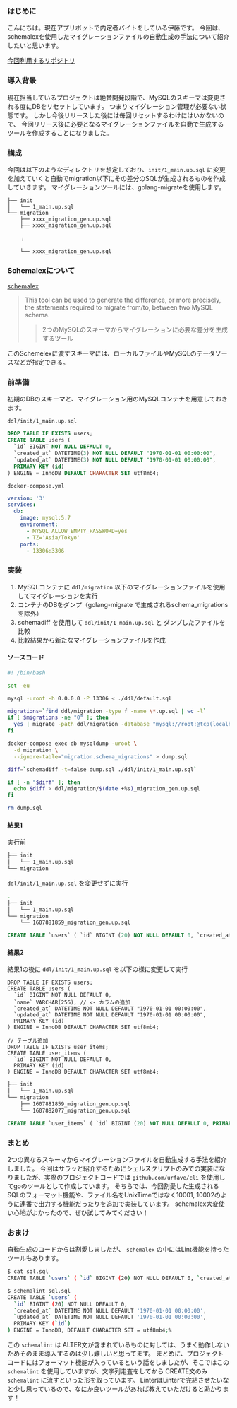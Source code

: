 ### はじめに

こんにちは。現在アプリボットで内定者バイトをしている伊藤です。
今回は、schemalexを使用したマイグレーションファイルの自動生成の手法について紹介したいと思います。

[今回利用するリポジトリ](https://github.com/naoto67/schemalex.git)

### 導入背景

現在担当しているプロジェクトは絶賛開発段階で、MySQLのスキーマは変更される度にDBをリセットしています。
つまりマイグレーション管理が必要ない状態です。
しかし今後リリースした後には毎回リセットするわけにはいかないので、
今回リリース後に必要となるマイグレーションファイルを自動で生成するツールを作成することになりました。

### 構成

今回は以下のようなディレクトリを想定しており、`init/1_main.up.sql` に変更を加えていくと自動でmigration以下にその差分のSQLが生成されるものを作成していきます。
マイグレーションツールには、golang-migrateを使用します。

```
├── init
│   └── 1_main.up.sql
└── migration
    ├── xxxx_migration_gen.up.sql
    ├── xxxx_migration_gen.up.sql

    ︙

    └── xxxx_migration_gen.up.sql
```

### Schemalexについて

[schemalex](https://github.com/schemalex/schemalex)

> This tool can be used to generate the difference, or more precisely, the statements required to migrate from/to, between two MySQL schema.
>> 2つのMySQLのスキーマからマイグレーションに必要な差分を生成するツール

このSchemelexに渡すスキーマには、ローカルファイルやMySQLのデータソースなどが指定できる。

### 前準備

初期のDBのスキーマと、マイグレーション用のMySQLコンテナを用意しておきます。

`ddl/init/1_main.up.sql`

```sql
DROP TABLE IF EXISTS users;
CREATE TABLE users (
  `id` BIGINT NOT NULL DEFAULT 0,
  `created_at` DATETIME(3) NOT NULL DEFAULT "1970-01-01 00:00:00",
  `updated_at` DATETIME(3) NOT NULL DEFAULT "1970-01-01 00:00:00",
  PRIMARY KEY (id)
) ENGINE = InnoDB DEFAULT CHARACTER SET utf8mb4;
```

`docker-compose.yml`

```yml
version: '3'
services:
  db:
    image: mysql:5.7
    environment:
      - MYSQL_ALLOW_EMPTY_PASSWORD=yes
      - TZ='Asia/Tokyo'
    ports:
      - 13306:3306
```

### 実装

1. MySQLコンテナに `ddl/migration` 以下のマイグレーションファイルを使用してマイグレーションを実行
2. コンテナのDBをダンプ（golang-migrate で生成されるschema_migrationsを除外）
3. schemadiff を使用して `ddl/init/1_main.up.sql` と ダンプしたファイルを比較
4. 比較結果から新たなマイグレーションファイルを作成

#### ソースコード

```bash
#! /bin/bash

set -eu

mysql -uroot -h 0.0.0.0 -P 13306 < ./ddl/default.sql

migrations=`find ddl/migration -type f -name \*.up.sql | wc -l`
if [ $migrations -ne "0" ]; then
  yes | migrate -path ddl/migration -database "mysql://root:@tcp(localhost:13306)/migration" up
fi

docker-compose exec db mysqldump -uroot \
  -d migration \
  --ignore-table="migration.schema_migrations" > dump.sql

diff=`schemadiff -t=false dump.sql ./ddl/init/1_main.up.sql`

if [ -n "$diff" ]; then
  echo $diff > ddl/migration/$(date +%s)_migration_gen.up.sql
fi

rm dump.sql
```

#### 結果1

実行前

```bash
├── init
│   └── 1_main.up.sql
└── migration
```

`ddl/init/1_main.up.sql` を変更せずに実行

```bash
.
├── init
│   └── 1_main.up.sql
└── migration
    └── 1607881859_migration_gen.up.sql
```

```1607881859_migration_gen.up.sql
CREATE TABLE `users` ( `id` BIGINT (20) NOT NULL DEFAULT 0, `created_at` DATETIME NOT NULL DEFAULT '1970-01-01 00:00:00', `updated_at` DATETIME NOT NULL DEFAULT '1970-01-01 00:00:00', PRIMARY KEY (`id`) ) ENGINE = InnoDB, DEFAULT CHARACTER SET = utf8mb4;
```

#### 結果2

結果1の後に `ddl/init/1_main.up.sql` を以下の様に変更して実行

```ssql
DROP TABLE IF EXISTS users;
CREATE TABLE users (
  `id` BIGINT NOT NULL DEFAULT 0,
  `name` VARCHAR(256), // <- カラムの追加
  `created_at` DATETIME NOT NULL DEFAULT "1970-01-01 00:00:00",
  `updated_at` DATETIME NOT NULL DEFAULT "1970-01-01 00:00:00",
  PRIMARY KEY (id)
) ENGINE = InnoDB DEFAULT CHARACTER SET utf8mb4;

// テーブル追加
DROP TABLE IF EXISTS user_items;
CREATE TABLE user_items (
  `id` BIGINT NOT NULL DEFAULT 0,
  PRIMARY KEY (id)
) ENGINE = InnoDB DEFAULT CHARACTER SET utf8mb4;
```


```bash
├── init
│   └── 1_main.up.sql
└── migration
    ├── 1607881859_migration_gen.up.sql
    └── 1607882077_migration_gen.up.sql
```

```1607882077_migration_gen.up.sql
CREATE TABLE `user_items` ( `id` BIGINT (20) NOT NULL DEFAULT 0, PRIMARY KEY (`id`) ) ENGINE = InnoDB, DEFAULT CHARACTER SET = utf8mb4; ALTER TABLE `users` ADD COLUMN `name` VARCHAR (256) DEFAULT NULL AFTER `id`;
```

### まとめ

2つの異なるスキーマからマイグレーションファイルを自動生成する手法を紹介しました。
今回はサラッと紹介するためにシェルスクリプトのみでの実装になりましたが、実際のプロジェクトコードでは `github.com/urfave/cli` を使用してgoのツールとして作成しています。
そちらでは、今回割愛した生成されるSQLのフォーマット機能や、ファイル名をUnixTimeではなく10001, 10002のように連番で出力する機能だったりを追加で実装しています。
schemalex大変使い心地がよかったので、ぜひ試してみてください！

### おまけ

自動生成のコードからは割愛しましたが、 `schemalex` の中にはLint機能を持ったツールもあります。

```bash
$ cat sql.sql
CREATE TABLE `users` ( `id` BIGINT (20) NOT NULL DEFAULT 0, `created_at` DATETIME NOT NULL DEFAULT '1970-01-01 00:00:00', `updated_at` DATETIME NOT NULL DEFAULT '1970-01-01 00:00:00', PRIMARY KEY (`id`) ) ENGINE = InnoDB, DEFAULT CHARACTER SET = utf8mb4;

$ schemalint sql.sql
CREATE TABLE `users` (
  `id` BIGINT (20) NOT NULL DEFAULT 0,
  `created_at` DATETIME NOT NULL DEFAULT '1970-01-01 00:00:00',
  `updated_at` DATETIME NOT NULL DEFAULT '1970-01-01 00:00:00',
  PRIMARY KEY (`id`)
) ENGINE = InnoDB, DEFAULT CHARACTER SET = utf8mb4;%
```

この `schemalint` は ALTER文が含まれているものに対しては、うまく動作しないためそのまま導入するのは少し難しいと思ってます。
まとめに、プロジェクトコードにはフォーマット機能が入っているという話をしましたが、そこではこの `schemalint` を使用していますが、文字列走査をしてから CREATE文のみ `schemalint` に流すといった形を取っています。
LinterはLinterで完結させたいなと少し思っているので、なにか良いツールがあれば教えていただけると助かります！
